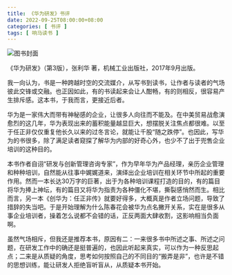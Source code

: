 ```yaml
---
title: 《华为研发》书评
date: 2022-09-25T08:00:00+08:00
categories: [ 书评 ]
tags: [ 响马读书 ]
---
```


<div class="p-3 text-center">
  <img class="img-fluid" src="/images/2022/0925/book-cover.png" alt="图书封面" style="max-width:640px">
</div>

《华为研发》（第3版），张利华 著，机械工业出版社，2017年9月出版。

我一向认为，书是一种跨越时空的交流媒介，从写书到读书，让作者与读者的气场彼此交锋或交融。也正因如此，有的书读起来会让人酣畅，有的则相反，很容易产生排斥感。这本书，于我而言，更接近后者。

华为是一家伟大而带有神秘感的企业，让很多人向往而不能及。在中美贸易战愈演愈烈的这几年，华为表现出来的蓄积能量越显巨大，想摆脱关注焦点都很难。以至于任正非仅仅重复他长久以来的过冬言论，就能让千股“随之跌停”。也因此，写华为的书很多，除了满足读者窥探了解华为内部的好奇心外，也少不了出于兜售企业培训的这种目的。

本书作者自诩“研发与创新管理咨询专家”，作为早年华为产品经理，亲历企业管理和种种培训，自然能从往事中娓娓道来，演绎出企业培训在相关环节中所起的重要作用。然而一本长达30万字的巨著，出于为各种培训课程打造的目的，有的篇目将华为捧上神坛，有的篇目又将华为指责为各种僵化不堪，撕裂感悄然而生。相比而言，另一本《创华为：任正非传》就要好得多，大概真是作者立场问题，导致了措辞的失当吧。于是开始理解为什么陈春花会被华为点名撇开关系，实在是很多从事企业培训者，操着怎么说都不会错的话，正反两面大肆收割，这影响相当负面啊。

虽然气场相斥，但我还是推荐本书，原因有二：一来很多书中所述之事、所述之问题，在研发工作中的确还是挺普遍的，也因此听起来真实，可以作为一种反思起点；二来是从质疑的角度，思考如何按照自己的不同目的“搬弄是非”，也许是不错的思想训练，能让研发人拒绝盲听盲从，从质疑本书开始。
